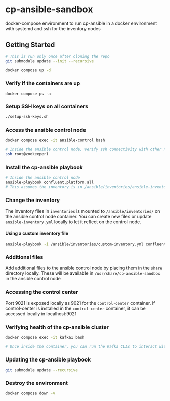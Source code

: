 # cp-ansible-sandbox

docker-compose environment to run cp-ansible in a docker environment with systemd and ssh for the inventory nodes

## Getting Started

```sh
# This is run only once after cloning the repo
git submodule update --init --recursive

docker compose up -d
```

### Verify if the containers are up

```
docker compose ps -a
```
### Setup SSH keys on all containers

```sh
./setup-ssh-keys.sh
```

### Access the ansible control node

```sh
docker compose exec -it ansible-control bash

# Inside the ansible control node, verify ssh connectivity with other nodes
ssh root@zookeeper1
```

### Install the cp-ansible playbook

```sh
# Inside the ansible control node
ansible-playbook confluent.platform.all
# This assumes the inventory is in /ansible/inventories/ansible-inventory.yml since ANSIBLE_INVENTORY is pointing to that
```

### Change the inventory

The inventory files in `inventories` is mounted to `/ansible/inventories/` on the ansible control node container. You can create new files or update `ansible-inventory.yml` locally to let it reflect on the control node.

#### Using a custom inventory file

```sh
ansible-playbook -i /ansible/inventories/custom-inventory.yml confluent.platform.all
```

### Additional files

Add additional files to the ansible control node by placing them in the `share` directory locally. These will be available in `/usr/share/cp-ansible-sandbox` in the ansible control node

### Accessing the control center

Port 9021 is exposed locally as 9021 for the `control-center` container. If control-center is installed in the `control-center` container, it can be accessed locally in localhost:9021

### Verifying health of the cp-ansible cluster

```sh
docker compose exec -it kafka1 bash

# Once inside the container, you can run the Kafka CLIs to interact with the cluster
```

### Updating the cp-ansible playbook

```sh
git submodule update --recursive
```

### Destroy the environment

```sh
docker compose down -v
```

